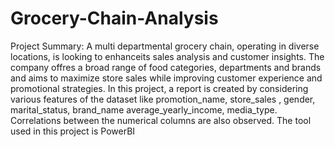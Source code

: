 # Grocery-Chain-Analysis
Project Summary:
A multi departmental grocery chain, operating in diverse locations, is looking to enhanceits sales analysis and customer insights.
The company offres a broad range of food categories, departments and brands and aims to maximize store sales while improving customer experience and promotional strategies.
In this project, a report is created by considering various features of the dataset like promotion_name, store_sales , gender, marital_status, brand_name
average_yearly_income, media_type. Correlations between the numerical columns are also observed.
The tool used in this project is PowerBI
